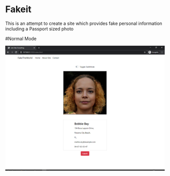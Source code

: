 # Fakeit
This is an attempt to create a site which provides fake personal information including a Passport sized photo

#Normal Mode

![alt text](https://github.com/Tibinsunny/fakeit/blob/master/screenshots/Screenshot.PNG)
